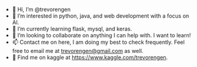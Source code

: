 - 👋 Hi, I’m @trevorengen
- 👀 I’m interested in python, java, and web development with a focus on AI.
- 🌱 I’m currently learning flask, mysql, and keras.
- 💞️ I’m looking to collaborate on anything I can help with. I want to learn!
- 📫 Contact me on here, I am doing my best to check frequently. Feel free to email me at trevorengen@gmail.com as well.
- 🧪 Find me on kaggle at https://www.kaggle.com/trevorengen.
